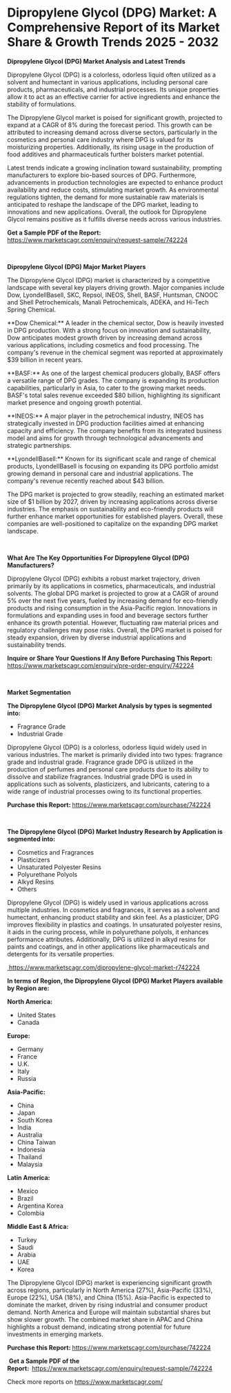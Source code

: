<p><h1>Dipropylene Glycol (DPG) Market: A Comprehensive Report of its Market Share & Growth Trends 2025 - 2032</h1></p><p><strong>Dipropylene Glycol (DPG) Market Analysis and Latest Trends</strong></p>
<p><p>Dipropylene Glycol (DPG) is a colorless, odorless liquid often utilized as a solvent and humectant in various applications, including personal care products, pharmaceuticals, and industrial processes. Its unique properties allow it to act as an effective carrier for active ingredients and enhance the stability of formulations.</p><p>The Dipropylene Glycol market is poised for significant growth, projected to expand at a CAGR of 8% during the forecast period. This growth can be attributed to increasing demand across diverse sectors, particularly in the cosmetics and personal care industry where DPG is valued for its moisturizing properties. Additionally, its rising usage in the production of food additives and pharmaceuticals further bolsters market potential. </p><p>Latest trends indicate a growing inclination toward sustainability, prompting manufacturers to explore bio-based sources of DPG. Furthermore, advancements in production technologies are expected to enhance product availability and reduce costs, stimulating market growth. As environmental regulations tighten, the demand for more sustainable raw materials is anticipated to reshape the landscape of the DPG market, leading to innovations and new applications. Overall, the outlook for Dipropylene Glycol remains positive as it fulfills diverse needs across various industries.</p></p>
<p><strong>Get a Sample PDF of the Report:&nbsp;</strong> <a href="https://www.marketscagr.com/enquiry/request-sample/742224?utm_campaign=1889&utm_medium=2&utm_source=Github&utm_content=ia&utm_term=02022025&utm_id=dipropylene-glycol-dpg">https://www.marketscagr.com/enquiry/request-sample/742224</a></p>
<p>&nbsp;</p>
<p><strong>Dipropylene Glycol (DPG) Major Market Players</strong></p>
<p><p>The Dipropylene Glycol (DPG) market is characterized by a competitive landscape with several key players driving growth. Major companies include Dow, LyondellBasell, SKC, Repsol, INEOS, Shell, BASF, Huntsman, CNOOC and Shell Petrochemicals, Manali Petrochemicals, ADEKA, and Hi-Tech Spring Chemical.</p><p>**Dow Chemical:** A leader in the chemical sector, Dow is heavily invested in DPG production. With a strong focus on innovation and sustainability, Dow anticipates modest growth driven by increasing demand across various applications, including cosmetics and food processing. The company's revenue in the chemical segment was reported at approximately $39 billion in recent years.</p><p>**BASF:** As one of the largest chemical producers globally, BASF offers a versatile range of DPG grades. The company is expanding its production capabilities, particularly in Asia, to cater to the growing market needs. BASF's total sales revenue exceeded $80 billion, highlighting its significant market presence and ongoing growth potential.</p><p>**INEOS:** A major player in the petrochemical industry, INEOS has strategically invested in DPG production facilities aimed at enhancing capacity and efficiency. The company benefits from its integrated business model and aims for growth through technological advancements and strategic partnerships.</p><p>**LyondellBasell:** Known for its significant scale and range of chemical products, LyondellBasell is focusing on expanding its DPG portfolio amidst growing demand in personal care and industrial applications. The company's revenue recently reached about $43 billion.</p><p>The DPG market is projected to grow steadily, reaching an estimated market size of $1 billion by 2027, driven by increasing applications across diverse industries. The emphasis on sustainability and eco-friendly products will further enhance market opportunities for established players. Overall, these companies are well-positioned to capitalize on the expanding DPG market landscape.</p></p>
<p>&nbsp;</p>
<p><strong>What Are The Key Opportunities For Dipropylene Glycol (DPG) Manufacturers?</strong></p>
<p><p>Dipropylene Glycol (DPG) exhibits a robust market trajectory, driven primarily by its applications in cosmetics, pharmaceuticals, and industrial solvents. The global DPG market is projected to grow at a CAGR of around 5% over the next five years, fueled by increasing demand for eco-friendly products and rising consumption in the Asia-Pacific region. Innovations in formulations and expanding uses in food and beverage sectors further enhance its growth potential. However, fluctuating raw material prices and regulatory challenges may pose risks. Overall, the DPG market is poised for steady expansion, driven by diverse industrial applications and sustainability trends.</p></p>
<p><strong>Inquire or Share Your Questions If Any Before Purchasing This Report:</strong> <a href="https://www.marketscagr.com/enquiry/pre-order-enquiry/742224?utm_campaign=1889&utm_medium=2&utm_source=Github&utm_content=ia&utm_term=02022025&utm_id=dipropylene-glycol-dpg">https://www.marketscagr.com/enquiry/pre-order-enquiry/742224</a></p>
<p>&nbsp;</p>
<p><strong>Market Segmentation</strong></p>
<p><strong>The Dipropylene Glycol (DPG) Market Analysis by types is segmented into:</strong></p>
<p><ul><li>Fragrance Grade</li><li>Industrial Grade</li></ul></p>
<p><p>Dipropylene Glycol (DPG) is a colorless, odorless liquid widely used in various industries. The market is primarily divided into two types: fragrance grade and industrial grade. Fragrance grade DPG is utilized in the production of perfumes and personal care products due to its ability to dissolve and stabilize fragrances. Industrial grade DPG is used in applications such as solvents, plasticizers, and lubricants, catering to a wide range of industrial processes owing to its functional properties.</p></p>
<p><strong>Purchase this Report:&nbsp;</strong><a href="https://www.marketscagr.com/purchase/742224?utm_campaign=1889&utm_medium=2&utm_source=Github&utm_content=ia&utm_term=02022025&utm_id=dipropylene-glycol-dpg">https://www.marketscagr.com/purchase/742224</a></p>
<p>&nbsp;</p>
<p><strong>The Dipropylene Glycol (DPG) Market Industry Research by Application is segmented into:</strong></p>
<p><ul><li>Cosmetics and Fragrances</li><li>Plasticizers</li><li>Unsaturated Polyester Resins</li><li>Polyurethane Polyols</li><li>Alkyd Resins</li><li>Others</li></ul></p>
<p><p>Dipropylene Glycol (DPG) is widely used in various applications across multiple industries. In cosmetics and fragrances, it serves as a solvent and humectant, enhancing product stability and skin feel. As a plasticizer, DPG improves flexibility in plastics and coatings. In unsaturated polyester resins, it aids in the curing process, while in polyurethane polyols, it enhances performance attributes. Additionally, DPG is utilized in alkyd resins for paints and coatings, and in other applications like pharmaceuticals and detergents for its versatile properties.</p></p>
<p><a href="https://www.marketscagr.com/dipropylene-glycol-market-r742224?utm_campaign=1889&utm_medium=2&utm_source=Github&utm_content=ia&utm_term=02022025&utm_id=dipropylene-glycol-dpg">&nbsp;https://www.marketscagr.com/dipropylene-glycol-market-r742224</a></p>
<p><strong>In terms of Region, the Dipropylene Glycol (DPG) Market Players available by Region are:</strong></p>
<p>
    <p> <strong> North America: </strong>
        <ul>
            <li>United States</li>
            <li>Canada</li>
        </ul>
        </p> 
    <p> <strong> Europe: </strong>
        <ul>
            <li>Germany</li>
            <li>France</li>
            <li>U.K.</li>
            <li>Italy</li>
            <li>Russia</li>
        </ul>
        </p> 
    <p> <strong> Asia-Pacific: </strong>
        <ul>
            <li>China</li>
            <li>Japan</li>
            <li>South Korea</li>
            <li>India</li>
            <li>Australia</li>
            <li>China Taiwan</li>
            <li>Indonesia</li>
            <li>Thailand</li>
            <li>Malaysia</li>
        </ul>
        </p> 
    <p> <strong> Latin America: </strong>
        <ul>
            <li>Mexico</li>
            <li>Brazil</li>
            <li>Argentina Korea</li>
            <li>Colombia</li>
        </ul>
        </p> 
    <p> <strong> Middle East & Africa: </strong>
        <ul>
            <li>Turkey</li>
            <li>Saudi</li>
            <li>Arabia</li>
            <li>UAE</li>
            <li>Korea</li>
        </ul>
    </p>
    </p>
<p><p>The Dipropylene Glycol (DPG) market is experiencing significant growth across regions, particularly in North America (27%), Asia-Pacific (33%), Europe (22%), USA (18%), and China (15%). Asia-Pacific is expected to dominate the market, driven by rising industrial and consumer product demand. North America and Europe will maintain substantial shares but show slower growth. The combined market share in APAC and China highlights a robust demand, indicating strong potential for future investments in emerging markets.</p></p>
<p><strong>Purchase this Report: </strong><a href="https://www.marketscagr.com/purchase/742224?utm_campaign=1889&utm_medium=2&utm_source=Github&utm_content=ia&utm_term=02022025&utm_id=dipropylene-glycol-dpg">https://www.marketscagr.com/purchase/742224</a></p>
<p>&nbsp;<strong>Get a Sample PDF of the Report:&nbsp;&nbsp;</strong><a href="https://www.marketscagr.com/enquiry/request-sample/742224?utm_campaign=1889&utm_medium=2&utm_source=Github&utm_content=ia&utm_term=02022025&utm_id=dipropylene-glycol-dpg">https://www.marketscagr.com/enquiry/request-sample/742224</a></p>
<p><strong></strong></p>
<p>Check more reports on <a href="https://www.marketscagr.com/?utm_campaign=1889&utm_medium=2&utm_source=Github&utm_content=ia&utm_term=02022025&utm_id=dipropylene-glycol-dpg">https://www.marketscagr.com/</a></p>